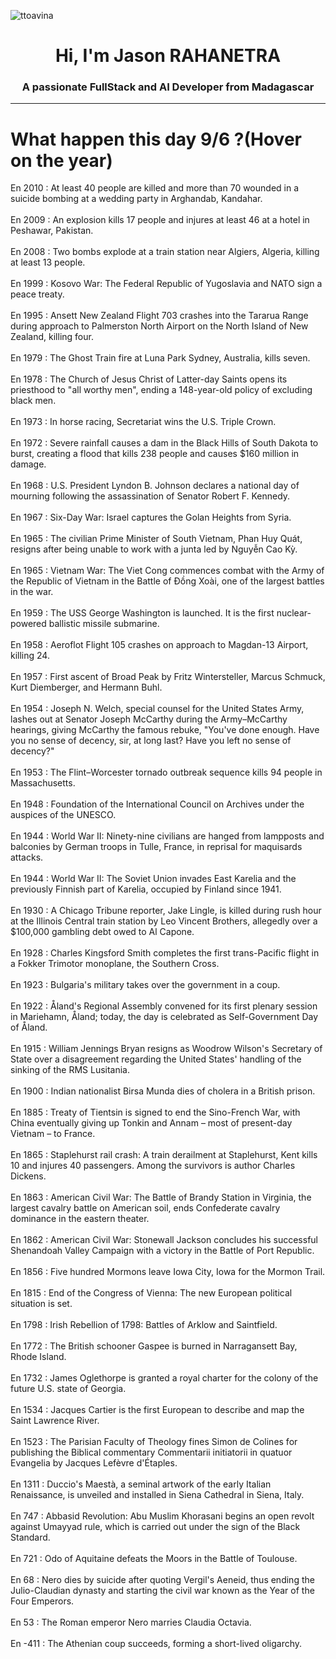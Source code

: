 
<p align="left"> <img src="https://komarev.com/ghpvc/?username=ttoavina&label=Profile%20views&color=0e75b6&style=flat" alt="ttoavina" /> </p>
<h1 align="center">Hi, I'm Jason RAHANETRA</h1>
<h3 align="center">A passionate FullStack and AI Developer from Madagascar</h3>
    
<hr/>
<h1> What happen this day 9/6 ?(Hover on the year)</h1>

En 2010 : At least 40 people are killed and more than 70 wounded in a suicide bombing at a wedding party in Arghandab, Kandahar.
<br/><br/>
En 2009 : An explosion kills 17 people and injures at least 46 at a hotel in Peshawar, Pakistan.
<br/><br/>
En 2008 : Two bombs explode at a train station near Algiers, Algeria, killing at least 13 people.
<br/><br/>
En 1999 : Kosovo War: The Federal Republic of Yugoslavia and NATO sign a peace treaty.
<br/><br/>
En 1995 : Ansett New Zealand Flight 703 crashes into the Tararua Range during approach to Palmerston North Airport on the North Island of New Zealand, killing four.
<br/><br/>
En 1979 : The Ghost Train fire at Luna Park Sydney, Australia, kills seven.
<br/><br/>
En 1978 : The Church of Jesus Christ of Latter-day Saints opens its priesthood to "all worthy men", ending a 148-year-old policy of excluding black men.
<br/><br/>
En 1973 : In horse racing, Secretariat wins the U.S. Triple Crown.
<br/><br/>
En 1972 : Severe rainfall causes a dam in the Black Hills of South Dakota to burst, creating a flood that kills 238 people and causes $160 million in damage.
<br/><br/>
En 1968 : U.S. President Lyndon B. Johnson declares a national day of mourning following the assassination of Senator Robert F. Kennedy.
<br/><br/>
En 1967 : Six-Day War: Israel captures the Golan Heights from Syria.
<br/><br/>
En 1965 : The civilian Prime Minister of South Vietnam, Phan Huy Quát, resigns after being unable to work with a junta led by Nguyễn Cao Kỳ.
<br/><br/>
En 1965 : Vietnam War: The Viet Cong commences combat with the Army of the Republic of Vietnam in the Battle of Đồng Xoài, one of the largest battles in the war.
<br/><br/>
En 1959 : The USS George Washington is launched. It is the first nuclear-powered ballistic missile submarine.
<br/><br/>
En 1958 : Aeroflot Flight 105 crashes on approach to Magdan-13 Airport, killing 24.
<br/><br/>
En 1957 : First ascent of Broad Peak by Fritz Wintersteller, Marcus Schmuck, Kurt Diemberger, and Hermann Buhl.
<br/><br/>
En 1954 : Joseph N. Welch, special counsel for the United States Army, lashes out at Senator Joseph McCarthy during the Army–McCarthy hearings, giving McCarthy the famous rebuke, "You've done enough. Have you no sense of decency, sir, at long last? Have you left no sense of decency?"
<br/><br/>
En 1953 : The Flint–Worcester tornado outbreak sequence kills 94 people in Massachusetts.
<br/><br/>
En 1948 : Foundation of the International Council on Archives under the auspices of the UNESCO.
<br/><br/>
En 1944 : World War II: Ninety-nine civilians are hanged from lampposts and balconies by German troops in Tulle, France, in reprisal for maquisards attacks.
<br/><br/>
En 1944 : World War II: The Soviet Union invades East Karelia and the previously Finnish part of Karelia, occupied by Finland since 1941.
<br/><br/>
En 1930 : A Chicago Tribune reporter, Jake Lingle, is killed during rush hour at the Illinois Central train station by Leo Vincent Brothers, allegedly over a $100,000 gambling debt owed to Al Capone.
<br/><br/>
En 1928 : Charles Kingsford Smith completes the first trans-Pacific flight in a Fokker Trimotor monoplane, the Southern Cross.
<br/><br/>
En 1923 : Bulgaria's military takes over the government in a coup.
<br/><br/>
En 1922 : Åland's Regional Assembly convened for its first plenary session in Mariehamn, Åland; today, the day is celebrated as Self-Government Day of Åland.
<br/><br/>
En 1915 : William Jennings Bryan resigns as Woodrow Wilson's Secretary of State over a disagreement regarding the United States' handling of the sinking of the RMS Lusitania.
<br/><br/>
En 1900 : Indian nationalist Birsa Munda dies of cholera in a British prison.
<br/><br/>
En 1885 : Treaty of Tientsin is signed to end the Sino-French War, with China eventually giving up Tonkin and Annam – most of present-day Vietnam – to France.
<br/><br/>
En 1865 : Staplehurst rail crash: A train derailment at Staplehurst, Kent kills 10 and injures 40 passengers. Among the survivors is author Charles Dickens.
<br/><br/>
En 1863 : American Civil War: The Battle of Brandy Station in Virginia, the largest cavalry battle on American soil, ends Confederate cavalry dominance in the eastern theater.
<br/><br/>
En 1862 : American Civil War: Stonewall Jackson concludes his successful Shenandoah Valley Campaign with a victory in the Battle of Port Republic.
<br/><br/>
En 1856 : Five hundred Mormons leave Iowa City, Iowa for the Mormon Trail.
<br/><br/>
En 1815 : End of the Congress of Vienna: The new European political situation is set.
<br/><br/>
En 1798 : Irish Rebellion of 1798: Battles of Arklow and Saintfield.
<br/><br/>
En 1772 : The British schooner Gaspee is burned in Narragansett Bay, Rhode Island.
<br/><br/>
En 1732 : James Oglethorpe is granted a royal charter for the colony of the future U.S. state of Georgia.
<br/><br/>
En 1534 : Jacques Cartier is the first European to describe and map the Saint Lawrence River.
<br/><br/>
En 1523 : The Parisian Faculty of Theology fines Simon de Colines for publishing the Biblical commentary Commentarii initiatorii in quatuor Evangelia by Jacques Lefèvre d'Étaples.
<br/><br/>
En 1311 : Duccio's Maestà, a seminal artwork of the early Italian Renaissance, is unveiled and installed in Siena Cathedral in Siena, Italy.
<br/><br/>
En 747 : Abbasid Revolution: Abu Muslim Khorasani begins an open revolt against Umayyad rule, which is carried out under the sign of the Black Standard.
<br/><br/>
En 721 : Odo of Aquitaine defeats the Moors in the Battle of Toulouse.
<br/><br/>
En 68 : Nero dies by suicide after quoting Vergil's Aeneid, thus ending the Julio-Claudian dynasty and starting the civil war known as the Year of the Four Emperors.
<br/><br/>
En 53 : The Roman emperor Nero marries Claudia Octavia.
<br/><br/>
En -411 : The Athenian coup succeeds, forming a short-lived oligarchy.
<br/><br/>
